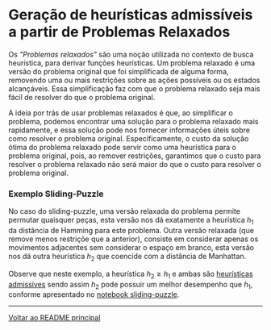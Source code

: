 # Geração de heurísticas admissíveis a partir de Problemas Relaxados

Os *"Problemas relaxados"* são uma noção utilizada no contexto de busca heurística, para derivar funções heurísticas. Um problema relaxado é uma versão do problema original que foi simplificada de alguma forma, removendo uma ou mais restrições sobre as ações possíveis ou os estados alcançáveis. Essa simplificação faz com que o problema relaxado seja mais fácil de resolver do que o problema original.

A ideia por trás de usar problemas relaxados é que, ao simplificar o problema, podemos encontrar uma solução para o problema relaxado mais rapidamente, e essa solução pode nos fornecer informações úteis sobre como resolver o problema original. Especificamente, o custo da solução ótima do problema relaxado pode servir como uma heurística para o problema original, pois, ao remover restrições, garantimos que o custo para resolver o problema relaxado não será maior do que o custo para resolver o problema original.

### Exemplo Sliding-Puzzle
No caso do sliding-puzzle, uma versão relaxada do problema permite permutar quaisquer peças, esta versão nos dá exatamente a heurística $h_1$ da distância de Hamming para este problema. Outra versão relaxada (que remove menos restriçõe que a anterior), consiste em considerar apenas os movimentos adjacentes sem considerar o espaço em branco, esta versão nos dá outra heurística $h_2$ que coencide com a distância de Manhattan. 

Observe que neste exemplo, a heurística $h_2\ge h_1$ e ambas são [heurísticas admissíves](./heurística-admissível.md) sendo assim $h_2$ pode possuir um melhor desempenho que $h_1$, conforme apresentado no [notebook sliding-puzzle](../exemplos/sliding-puzzle.ipynb).

---

[Voltar ao README principal](../../../README.md)